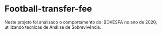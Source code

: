 # Football-transfer-fee
 
Neste projeto foi analisado o comportamento do IBOVESPA no ano de 2020, utilizando tecnicas de Análise de Sobrevivência.
